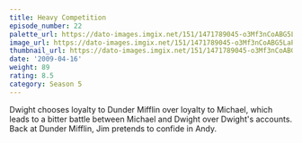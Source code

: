 ```yaml
---
title: Heavy Competition
episode_number: 22
palette_url: https://dato-images.imgix.net/151/1471789045-o3Mf3nCoABG5LaPshnBL88mMBEz.jpg?ixlib=rb-1.1.0&ch=DPR%2CWidth&auto=enhance&palette=json
image_url: https://dato-images.imgix.net/151/1471789045-o3Mf3nCoABG5LaPshnBL88mMBEz.jpg?ixlib=rb-1.1.0&ch=DPR%2CWidth&auto=compress%2Cformat&w=500
thumbnail_url: https://dato-images.imgix.net/151/1471789045-o3Mf3nCoABG5LaPshnBL88mMBEz.jpg?ixlib=rb-1.1.0&ch=DPR%2CWidth&auto=enhance&w=500&h=280&fit=crop&fm=jpg
date: '2009-04-16'
weight: 89
rating: 8.5
category: Season 5
---
```


Dwight chooses loyalty to Dunder Mifflin over loyalty to Michael, which leads to a bitter battle between Michael and Dwight over Dwight's accounts. Back at Dunder Mifflin, Jim pretends to confide in Andy.